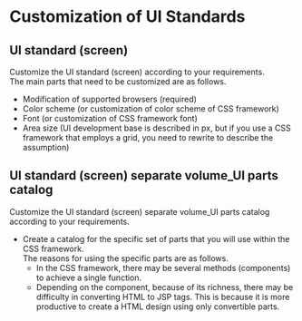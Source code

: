 # Customization of UI Standards

## UI standard (screen)

Customize the UI standard (screen) according to your requirements.   
The main parts that need to be customized are as follows. 
- Modification of supported browsers (required)
- Color scheme (or customization of color scheme of CSS framework)
- Font (or customization of CSS framework font)
- Area size
  (UI development base is described in px, but if you use a CSS framework that employs a grid, you need to rewrite to describe the assumption)

## UI standard (screen) separate volume_UI parts catalog

Customize the UI standard (screen) separate volume_UI parts catalog according to your requirements.

- Create a catalog for the specific set of parts that you will use within the CSS framework.   
  The reasons for using the specific parts are as follows.
  - In the CSS framework, there may be several methods (components) to achieve a single function.
  - Depending on the component, because of its richness, there may be difficulty in converting HTML to JSP tags. This is because it is more productive to create a HTML design using only convertible parts.
